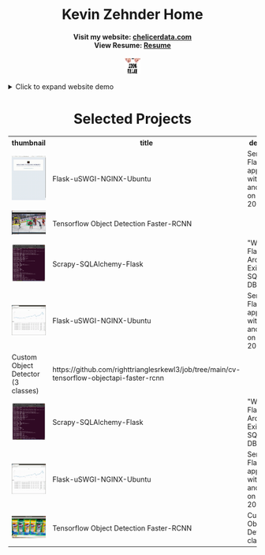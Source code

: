 <p align="center">
	<h1 style="text-align: center">
		Kevin Zehnder Home</h1>
  		<h4 style="text-align: center">
		Visit my website: 
	<a href="https://chelicerdata.com/" title="Personal Website">chelicerdata.com</a>
	<br>
		View Resume:
	<a href="https://github.com/righttrianglesrkewl3/job/blob/main/docs/imgs/KEVIN_ZEHNDER_jan2021_u_git.pdf" title="Resume">Resume</a> 
		</h4>
</p>

<p align="center">
  <img src="docs/imgs/job1_resized.jpeg" style="width:32px;height:32px;">
</p>

<details>
<summary>Click to expand website demo</summary>
<p align="center">
  <img src="docs/imgs/website.gif">
</p>
</details>

<div class="content">
    <h1 style="text-align: center">Selected Projects</h1>
    <table>
        <tr>
            <th>thumbnail</th>
	    <th>title</th>
            <th>description</th>
            <th>code</th>
        </tr>
	<tr>
		<td><img src="https://github.com/righttrianglesrkewl3/job/blob/main/docs/imgs/website.gif"></td>
                <td>Flask-uSWGI-NGINX-Ubuntu</td>
                <td>Serving Flask applications with uWSGI and NGINX on Ubuntu 20</td>
                <td>https://github.com/righttrianglesrkewl3/job/tree/main/flask-nginx-uwsgi-digital-ocean-webhost</td>
            </tr>
            <tr>
	        <td><img src="https://github.com/righttrianglesrkewl3/job/blob/main/docs/imgs/resized_ten1.png"></td>
                <td>Tensorflow Object Detection Faster-RCNN</td>
                          <tr>
		<td><img src="https://github.com/righttrianglesrkewl3/job/blob/main/docs/imgs/scrapy_results_screenshot.png"></td>
                <td>Scrapy-SQLAlchemy-Flask</td>
                <td>"Wrapping" Flask App Around Existing SQLAlchemy DB</td>
                <td>https://github.com/righttrianglesrkewl3/job/tree/main/hockey_ref_project</td>
            </tr>
	    <tr>
	    <td><img src="https://github.com/righttrianglesrkewl3/job/blob/main/docs/imgs/dash_sp500.gif"></td>
	    <td>Flask-uSWGI-NGINX-Ubuntu</td>
	    <td>Serving Flask applications with uWSGI and NGINX on Ubuntu 20</td>
	    <td>https://github.com/righttrianglesrkewl3/job/tree/main/flask-nginx-uwsgi-digital-ocean-webhost</td>
            </tr>  <td>Custom Object Detector (3 classes)</td>
                <td>https://github.com/righttrianglesrkewl3/job/tree/main/cv-tensorflow-objectapi-faster-rcnn</td>
            </tr>
	    <tr>
		<td><img src="https://github.com/righttrianglesrkewl3/job/blob/main/docs/imgs/scrapy_results_screenshot.png"></td>
                <td>Scrapy-SQLAlchemy-Flask</td>
                <td>"Wrapping" Flask App Around Existing SQLAlchemy DB</td>
                <td>https://github.com/righttrianglesrkewl3/job/tree/main/hockey_ref_project</td>
            </tr>
	    <tr>
	    <td><img src="https://github.com/righttrianglesrkewl3/job/blob/main/docs/imgs/dash_sp500.gif"></td>
	    <td>Flask-uSWGI-NGINX-Ubuntu</td>
	    <td>Serving Flask applications with uWSGI and NGINX on Ubuntu 20</td>
	    <td>https://github.com/righttrianglesrkewl3/job/tree/main/flask-nginx-uwsgi-digital-ocean-webhost</td>
            </tr>
	    <tr>
                <td><img src="https://github.com/righttrianglesrkewl3/job/blob/main/docs/imgs/usage1.png"></td>
                <td>Tensorflow Object Detection Faster-RCNN</td>
                <td>Custom Object Detector (2 classes)</td>
                <td>https://github.com/righttrianglesrkewl3/job/tree/main/cv-sanitizer-detector</td>
            </tr>
    </table>

